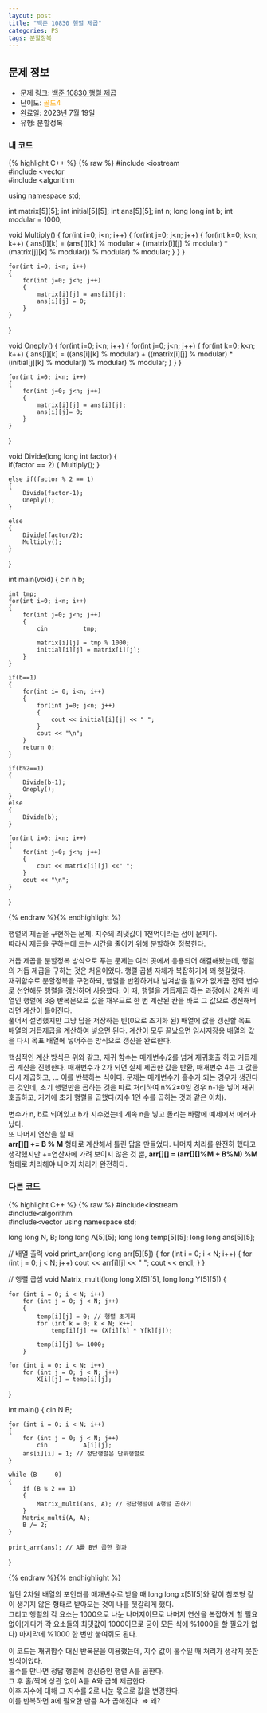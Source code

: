 ```yaml
---
layout: post
title: "백준 10830 행렬 제곱"
categories: PS
tags: 분할정복
---
```


## 문제 정보
- 문제 링크: [백준 10830 행렬 제곱](https://www.acmicpc.net/problem/10830)
- 난이도: <span style="color:#FFA500">골드4</span>
- 완료일: 2023년 7월 19일
- 유형: 분할정복

### 내 코드

{% highlight C++ %} {% raw %}
#include <iostream	
#include <vector	
#include <algorithm	

using namespace std;

int matrix[5][5];
int initial[5][5];
int ans[5][5];
int n;
long long int b;
int modular = 1000;

void Multiply()
{
	for(int i=0; i<n; i++)
	{
		for(int j=0; j<n; j++)
		{
			for(int k=0; k<n; k++)
			{
				ans[i][k] = (ans[i][k] % modular + ((matrix[i][j] % modular) * (matrix[j][k] % modular)) % modular) % modular;
			}
		}
	}
	
	for(int i=0; i<n; i++)
	{
		for(int j=0; j<n; j++)
		{
			matrix[i][j] = ans[i][j];
			ans[i][j] = 0;
		}
	}
}

void Oneply()
{
	for(int i=0; i<n; i++)
	{
		for(int j=0; j<n; j++)
		{
			for(int k=0; k<n; k++)
			{
				ans[i][k] = ((ans[i][k] % modular) + ((matrix[i][j] % modular) * (initial[j][k] % modular)) % modular) % modular;
			}
		}
	}
	
	for(int i=0; i<n; i++)
	{
		for(int j=0; j<n; j++)
		{
			matrix[i][j] = ans[i][j];
			ans[i][j]= 0;
		}
	}
}

void Divide(long long int factor)
{	
	if(factor == 2)
	{
		Multiply();
	}
	
	else if(factor % 2 == 1) 
	{
		Divide(factor-1);
		Oneply();
	}
		
	else
	{
		Divide(factor/2);
		Multiply();
	}
}

int main(void)
{
	cin 		 n 		 b;
	
	int tmp;
	for(int i=0; i<n; i++)
	{
		for(int j=0; j<n; j++)
		{
			cin 		 tmp;
			
			matrix[i][j] = tmp % 1000;
			initial[i][j] = matrix[i][j];
		}
	}

	if(b==1)
	{
		for(int i= 0; i<n; i++)
		{
			for(int j=0; j<n; j++)
			{
				cout << initial[i][j] << " ";
			}
			cout << "\n";
		}
		return 0;
	}	
	
	if(b%2==1)
	{
		Divide(b-1);	
		Oneply();
	}
	else
	{
		Divide(b);
	}
	
	for(int i=0; i<n; i++)
	{
		for(int j=0; j<n; j++)
		{
			cout << matrix[i][j] <<" ";
		}
		cout << "\n";
	}
	
}

{% endraw %}{% endhighlight %}

행렬의 제곱을 구현하는 문제. 지수의 최댓값이 1천억이라는 점이 문제다.   
따라서 제곱을 구하는데 드는 시간을 줄이기 위해 분할하여 정복한다.  

거듭 제곱을 분할정복 방식으로 푸는 문제는 여러 곳에서 응용되어 해결해봤는데, 행렬의 거듭 제곱을 구하는 것은 처음이었다. 행렬 곱셈 자체가 복잡하기에 꽤 헷갈렸다.  
재귀함수로 분할정복을 구현하되, 행렬을 반환하거나 넘겨받을 필요가 없게끔 전역 변수로 선언해둔 행렬을 갱신하며 사용했다. 이 때, 행렬을 거듭제곱 하는 과정에서 2차원 배열인 행렬에 3중 반복문으로 값을 채우므로 한 번 계산된 칸을 바로 그 값으로 갱신해버리면 계산이 틀어진다.   
풀어서 설명했지만 그냥 답을 저장하는 빈(0으로 초기화 된) 배열에 값을 갱신할 목표 배열의 거듭제곱을 계산하여 넣으면 된다. 계산이 모두 끝났으면 임시저장용 배열의 값을 다시 목표 배열에 넣어주는 방식으로 갱신을 완료한다.  

핵심적인 계산 방식은 위와 같고, 재귀 함수는 매개변수/2를 넘겨 재귀호출 하고 거듭제곱 계산을 진행한다. 매개변수가 2가 되면 실제 제곱한 값을 반환, 매개변수 4는 그 값을 다시 제곱하고, … 이를 반복하는 식이다. 문제는 매개변수가 홀수가 되는 경우가 생긴다는 것인데, 초기 행렬만을 곱하는 것을 따로 처리하여 n%2≠0일 경우 n-1을 넣어 재귀 호출하고, 거기에 초기 행렬을 곱했다(지수 1인 수를 곱하는 것과 같은 이치).

변수가 n, b로 되어있고 b가 지수였는데 계속 n을 넣고 돌리는 바람에 예제에서 에러가 났다.  
또 나머지 연산을 할 때   
**arr[][] += B % M** 형태로 계산해서 틀린 답을 만들었다. 나머지 처리를 완전히 했다고 생각했지만 +=연산자에 가려 보이지 않은 것 뿐, **arr[][] = (arr[][]%M + B%M) %M** 형태로 처리해야 나머지 처리가 완전하다.

### 다른 코드

{% highlight C++ %} {% raw %}
#include<iostream	
#include<algorithm	
#include<vector	
using namespace std;

long long N, B;
long long A[5][5];
long long temp[5][5];
long long ans[5][5];

// 배열 출력
void print_arr(long long arr[5][5])
{
	for (int i = 0; i < N; i++)
	{
		for (int j = 0; j < N; j++)
			cout << arr[i][j] << " ";
		cout << endl;
	}
}

// 행렬 곱셈
void Matrix_multi(long long X[5][5], long long Y[5][5])
{

	for (int i = 0; i < N; i++)
		for (int j = 0; j < N; j++)
		{
			temp[i][j] = 0; // 행렬 초기화
			for (int k = 0; k < N; k++)
				temp[i][j] += (X[i][k] * Y[k][j]);

			temp[i][j] %= 1000;
		}

	for (int i = 0; i < N; i++)
		for (int j = 0; j < N; j++)
			X[i][j] = temp[i][j];
}

int main()
{
	cin 		 N 		 B;

	for (int i = 0; i < N; i++)
	{
		for (int j = 0; j < N; j++)
			cin 		 A[i][j];
		ans[i][i] = 1; // 정답행렬은 단위행렬로
	}

	while (B 	 0)
	{
		if (B % 2 == 1)
		{
			Matrix_multi(ans, A); // 정답행렬에 A행렬 곱하기
		}
		Matrix_multi(A, A);
		B /= 2;
	}

	print_arr(ans); // A를 B번 곱한 결과

}

{% endraw %}{% endhighlight %}

일단 2차원 배열의 포인터를 매개변수로 받을 때 long long x[5][5]와 같이 참조형 같이 생기지 않은 형태로 받아오는 것이 나를 헷갈리게 했다.  
그리고 행렬의 각 요소는 1000으로 나눈 나머지이므로 나머지 연산을 복잡하게 할 필요 없이(게다가 각 요소들의 최댓값이 1000이므로 굳이 모든 식에 %1000을 할 필요가 없다) 마지막에 %1000 한 번만 붙여줘도 된다.  

이 코드는 재귀함수 대신 반복문을 이용했는데, 지수 값이 홀수일 때 처리가 생각지 못한 방식이었다.  
홀수를 만나면 정답 행렬에 갱신중인 행렬 A를 곱한다.   
그 후 홀/짝에 상관 없이 A를 A와 곱해 제곱한다.  
이후 지수에 대해 그 지수를 2로 나눈 몫으로 값을 변경한다.  
이를 반복하면 a에 필요한 만큼 A가 곱해진다. ⇒ 왜?  

